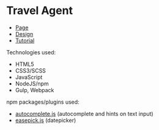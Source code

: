 # Travel Agent

- [Page](https://mikroffarad.github.io/workbench/tutorialProjects/webcademy/travelAgent/build/) 
- [Design](https://www.figma.com/file/aC6aa2fHXsqvcwLywt0NmW/Travel-Agent-Landing-Page-Custom?type=design&node-id=0%3A1&mode=design&t=TJOf6eNjDk8i6MW0-1) 
- [Tutorial](https://www.youtube.com/playlist?list=PL1NBhQGGj46ZHehpohdF0uefB-l2TzNIt)

Technologies used:
- HTML5
- CSS3/SCSS
- JavaScript
- NodeJS/npm
- Gulp, Webpack

npm packages/plugins used:

- [autocomplete.js](https://tarekraafat.github.io/autoComplete.js/#/) (autocomplete and hints on text input)
- [easepick.js](https://easepick.com/) (datepicker)
